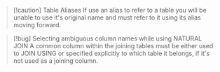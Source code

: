 
> [!caution] Table Aliases
> If use an alias to refer to a table you will be unable to use it's original name and must refer to it using its alias moving forward.


> [!bug] Selecting ambiguous column names while using NATURAL JOIN
A common column within the joining tables must be either used to JOIN USING or specified explicitly to which table it belongs, if it's not used as a joining column. 



